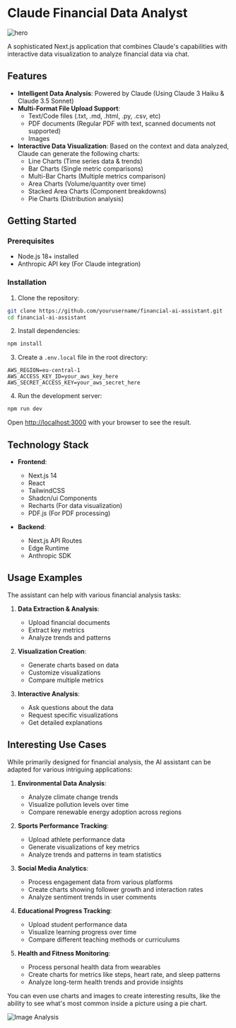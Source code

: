 # Claude Financial Data Analyst

![hero](public/hero.png)

A sophisticated Next.js application that combines Claude's capabilities with interactive data visualization to analyze financial data via chat.

## Features

- **Intelligent Data Analysis**: Powered by Claude (Using Claude 3 Haiku & Claude 3.5 Sonnet)
- **Multi-Format File Upload Support**:
  - Text/Code files (.txt, .md, .html, .py, .csv, etc)
  - PDF documents (Regular PDF with text, scanned documents not supported)
  - Images
- **Interactive Data Visualization**: Based on the context and data analyzed, Claude can generate the following charts:
  - Line Charts (Time series data & trends)
  - Bar Charts (Single metric comparisons)
  - Multi-Bar Charts (Multiple metrics comparison)
  - Area Charts (Volume/quantity over time)
  - Stacked Area Charts (Component breakdowns)
  - Pie Charts (Distribution analysis)

## Getting Started

### Prerequisites

- Node.js 18+ installed
- Anthropic API key (For Claude integration)

### Installation

1. Clone the repository:
```bash
git clone https://github.com/yourusername/financial-ai-assistant.git
cd financial-ai-assistant
```

2. Install dependencies:
```bash
npm install
```

3. Create a `.env.local` file in the root directory:
```env
AWS_REGION=eu-central-1
AWS_ACCESS_KEY_ID=your_aws_key_here
AWS_SECRET_ACCESS_KEY=your_aws_secret_here
```

4. Run the development server:
```bash
npm run dev
```

Open [http://localhost:3000](http://localhost:3000) with your browser to see the result.

## Technology Stack

- **Frontend**:
  - Next.js 14
  - React
  - TailwindCSS
  - Shadcn/ui Components
  - Recharts (For data visualization)
  - PDF.js (For PDF processing)

- **Backend**:
  - Next.js API Routes
  - Edge Runtime
  - Anthropic SDK

## Usage Examples

The assistant can help with various financial analysis tasks:

1. **Data Extraction & Analysis**:
   - Upload financial documents
   - Extract key metrics
   - Analyze trends and patterns

2. **Visualization Creation**:
   - Generate charts based on data
   - Customize visualizations
   - Compare multiple metrics

3. **Interactive Analysis**:
   - Ask questions about the data
   - Request specific visualizations
   - Get detailed explanations

## Interesting Use Cases

While primarily designed for financial analysis, the AI assistant can be adapted for various intriguing applications:

1. **Environmental Data Analysis**:
   - Analyze climate change trends
   - Visualize pollution levels over time
   - Compare renewable energy adoption across regions

2. **Sports Performance Tracking**:
   - Upload athlete performance data
   - Generate visualizations of key metrics
   - Analyze trends and patterns in team statistics

3. **Social Media Analytics**:
   - Process engagement data from various platforms
   - Create charts showing follower growth and interaction rates
   - Analyze sentiment trends in user comments

4. **Educational Progress Tracking**:
   - Upload student performance data
   - Visualize learning progress over time
   - Compare different teaching methods or curriculums

5. **Health and Fitness Monitoring**:
   - Process personal health data from wearables
   - Create charts for metrics like steps, heart rate, and sleep patterns
   - Analyze long-term health trends and provide insights

You can even use charts and images to create interesting results, like the ability to see what's most common inside a picture using a pie chart.

![Image Analysis](public/image-analysis.png)

